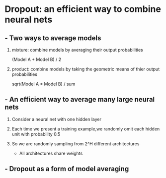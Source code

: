 # Dropout: an efficient way to combine neural nets

## - Two ways to average models

 1. mixture: combine models by averaging their output probabilities

    (Model A + Model B) / 2

 2. product: combine models by taking the geometric means of thier output probabilities

    sqrt(Model A * Model B) / sum

## - An efficient way to average many large neural nets

 1. Consider a neural net with one hidden layer

 2. Each time we present a training example,we randomly omit each hidden unit with probability 0.5

 3. So we are randomly sampling from 2^H different architectures

    - All architectures share weights

## - Dropout as a form of model averaging

